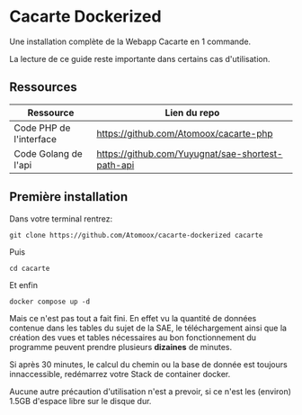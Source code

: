 
# Cacarte Dockerized

Une installation complète de la Webapp Cacarte en 1 commande.

La lecture de ce guide reste importante dans certains cas d'utilisation.

## Ressources
| Ressource | Lien du repo |
|--|--|
| Code PHP de l'interface | https://github.com/Atomoox/cacarte-php |
| Code Golang de l'api | https://github.com/Yuyugnat/sae-shortest-path-api |

  

## Première installation

Dans votre terminal rentrez:

`git clone https://github.com/Atomoox/cacarte-dockerized cacarte`

  

Puis

`cd cacarte`

  

Et enfin

`docker compose up -d`

  

Mais ce n'est pas tout a fait fini. En effet vu la quantité de données contenue dans les tables du sujet de la SAE, le téléchargement ainsi que la création des vues et tables nécessaires au bon fonctionnement du programme peuvent prendre plusieurs **dizaines** de minutes.

  

Si après 30 minutes, le calcul du chemin ou la base de donnée est toujours innaccessible, redémarrez votre Stack de container docker.

  

Aucune autre précaution d'utilisation n'est a prevoir, si ce n'est les (environ) 1.5GB d'espace libre sur le disque dur.